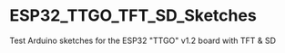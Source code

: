 # ESP32_TTGO_TFT_SD_Sketches

Test Arduino sketches for the ESP32 "TTGO" v1.2 board with TFT &amp; SD
